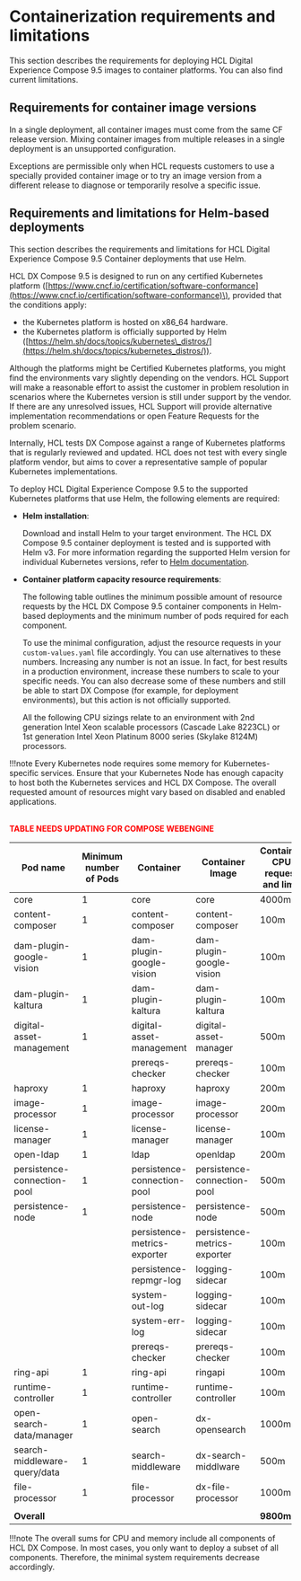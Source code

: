 # Containerization requirements and limitations

This section describes the requirements for deploying HCL Digital Experience Compose 9.5 images to container platforms. You can also find current limitations.

<!--
Consult the [HCL Digital Experience 9.5 Support Statements](https://support.hcltechsw.com/csm?id=kb_article&sysparm_article=KB0013514&sys_kb_id=17d6296a1b5df34077761fc58d4bcb03) on the HCL DX Support pages for the latest updates on supported platforms, components, and release levels.
-->

## Requirements for container image versions

In a single deployment, all container images must come from the same CF release version. Mixing container images from multiple releases in a single deployment is an unsupported configuration.

Exceptions are permissible only when HCL requests customers to use a specially provided container image or to try an image version from a different release to diagnose or temporarily resolve a specific issue.

## Requirements and limitations for Helm-based deployments

This section describes the requirements and limitations for HCL Digital Experience Compose 9.5 Container deployments that use Helm.

HCL DX Compose 9.5 is designed to run on any certified Kubernetes platform \([https://www.cncf.io/certification/software-conformance](https://www.cncf.io/certification/software-conformance)\), provided that the conditions apply:

- the Kubernetes platform is hosted on x86\_64 hardware.
- the Kubernetes platform is officially supported by Helm ([https://helm.sh/docs/topics/kubernetes\_distros/](https://helm.sh/docs/topics/kubernetes_distros/)).

<!-- 
For the list of Kubernetes versions that are tested and supported by HCL, refer to the [HCL DX supported hardware and software statements](https://support.hcltechsw.com/csm?id=kb_article&sysparm_article=KB0013514&sys_kb_id=ba230c701b983c50f37655352a4bcb29) page.
-->

Although the platforms might be Certified Kubernetes platforms, you might find the environments vary slightly depending on the vendors. HCL Support will make a reasonable effort to assist the customer in problem resolution in scenarios where the Kubernetes version is still under support by the vendor. If there are any unresolved issues, HCL Support will provide alternative implementation recommendations or open Feature Requests for the problem scenario.

Internally, HCL tests DX Compose against a range of Kubernetes platforms that is regularly reviewed and updated. HCL does not test with every single platform vendor, but aims to cover a representative sample of popular Kubernetes implementations. <!-- See the [HCL DX supported hardware and software statements](https://support.hcltechsw.com/csm?id=kb_article&sysparm_article=KB0013514&sys_kb_id=ba230c701b983c50f37655352a4bcb29) on the HCL Support Knowledge Base for additional details.
-->

To deploy HCL Digital Experience Compose 9.5 to the supported Kubernetes platforms that use Helm, the following elements are required:

- **Helm installation**:

    Download and install Helm to your target environment. The HCL DX Compose 9.5 container deployment is tested and is supported with Helm v3. For more information regarding the supported Helm version for individual Kubernetes versions, refer to [Helm documentation](https://helm.sh/).

- **Container platform capacity resource requirements**:

   The following table outlines the minimum possible amount of resource requests by the HCL DX Compose 9.5 container components in Helm-based deployments and the minimum number of pods required for each component.

   To use the minimal configuration, adjust the resource requests in your `custom-values.yaml` file accordingly. You can use alternatives to these numbers. Increasing any number is not an issue. In fact, for best results in a production environment, increase these numbers to scale to your specific needs. You can also decrease some of these numbers and still be able to start DX Compose (for example, for deployment environments), but this action is not officially supported.

   All the following CPU sizings relate to an environment with 2nd generation Intel Xeon scalable processors (Cascade Lake 8223CL) or 1st generation Intel Xeon Platinum 8000 series (Skylake 8124M) processors.

!!!note
    Every Kubernetes node requires some memory for Kubernetes-specific services. Ensure that your Kubernetes Node has enough capacity to host both the Kubernetes services and HCL DX Compose. The overall requested amount of resources might vary based on disabled and enabled applications.

<br><span style="color:red">**TABLE NEEDS UPDATING FOR COMPOSE WEBENGINE**</span> <br>

| **Pod name** | **Minimum number of Pods** | **Container** | **Container Image** | **Container CPU request and limit** | **Container Memory request and limit** |
|---|---|---|---|---|---|
| core | 1 | core | core | 4000m | 6144Mi |
| content-composer | 1 | content-composer | content-composer | 100m | 128Mi |
| dam-plugin-google-vision | 1 | dam-plugin-google-vision | dam-plugin-google-vision | 100m | 384Mi |
| dam-plugin-kaltura | 1 | dam-plugin-kaltura | dam-plugin-kaltura | 100m | 128Mi |
| digital-asset-management | 1 | digital-asset-management | digital-asset-manager | 500m | 1512Mi |
|  |  | prereqs-checker | prereqs-checker | 100m | 64Mi |
| haproxy | 1 | haproxy | haproxy | 200m | 300Mi |
| image-processor | 1 | image-processor | image-processor | 200m | 2048Mi |
| license-manager | 1 | license-manager | license-manager | 100m | 300Mi |
| open-ldap | 1 | ldap | openldap | 200m | 768Mi |
| persistence-connection-pool | 1 | persistence-connection-pool | persistence-connection-pool | 500m | 512Mi |
| persistence-node | 1 | persistence-node | persistence-node | 500m | 1024Mi |
|  |  | persistence-metrics-exporter | persistence-metrics-exporter | 100m | 128Mi |
|  |  | persistence-repmgr-log | logging-sidecar | 100m | 64Mi |
|  |  | system-out-log | logging-sidecar | 100m | 64Mi |
|  |  | system-err-log | logging-sidecar | 100m | 64Mi |
|  |  | prereqs-checker | prereqs-checker | 100m | 64Mi |
| ring-api | 1 | ring-api | ringapi | 100m | 256Mi |
| runtime-controller | 1 | runtime-controller | runtime-controller | 100m | 256Mi |
| open-search-data/manager | 1 | open-search | dx-opensearch |1000m | 1536Mi |
| search-middleware-query/data | 1 | search-middleware | dx-search-middlware | 500m | 512Mi |
| file-processor | 1 | file-processor | dx-file-processor | 1000m | 2048Mi |
|  |  |  |  |  |  |
| **Overall** |  |  |  | **9800m** | **18304Mi** |

!!!note
    The overall sums for CPU and memory include all components of HCL DX Compose. 
    In most cases, you only want to deploy a subset of all components. Therefore, the minimal system requirements decrease accordingly.

<!--
!!!important
    For the recommended disk storage per PersistentVolume, refer to the `values.yaml` file. The relevant values can be found in the `volumes` section of the `values.yaml file` in the `requests.storage` parameter of each Volume. Note that the required size increases with every core upgrade from one cumulative fix to another. For best results, clean up your previous profiles after you confirm that the new profile is working. See related [Core Profile Check](../../../deployment/install/container/helm_deployment/preparation/optional_tasks/optional-core-prereqs-checker.md#core-profile-check) and [Storage Space Check](../../../deployment/install/container/helm_deployment/preparation/optional_tasks/optional-core-prereqs-checker.md#storage-space-check).

## Prereqs Checker For DX Deployment

HCL DX introduced a tool called Prereqs Checker that runs a number of checks to confirm whether the prerequisites for various components are met.  

You can get the result of these checks from the container logs of the `prereqs-checker` container in the pod where Prereqs Checker is installed. For more information, see [Configure Prereqs Checker For DX Deployment](../../../deployment/install/container/helm_deployment/preparation/optional_tasks/optional-core-prereqs-checker.md).  

For these checks, one separate sidecar container is deployed with the main application container. This is a lightweight container so the main application performance is not affected.

The main objective of the Prereqs Checker is to learn whether the specified prerequisites are met and to inform users about the result in the logs, that is, if the checks have passed or failed. You can also use the tool to check basic information about the file system of the mounted volumes, which helps track issues related to the file systems.

Starting CF213, [Core Profile Check](../../../deployment/install/container/helm_deployment/preparation/optional_tasks/optional-core-prereqs-checker.md#configure-prereqs-checker-for-dx-deployment) is introduced to check whether the file system has the minimum storage capacity available for upgrade. You can [print the logs](../../../deployment/install/container/helm_deployment/preparation/optional_tasks/optional-core-prereqs-checker.md#how-to-manually-trigger-the-checks) of the Prereqs Checker to see whether the check passed or failed. For best results, clean up the previous profile if the check failed before upgrading.



???+ info "Related information"
    - [HCL Digital Experience 9.5 Roadmap: Container deployment](../container_deployment/rm_container/rm_container_deployment.md)
    - [DX Kubernetes support matrix](../../system_requirements/kubernetes/kubernetes-runtime.md)
    - [Deploy DX 9.5 Container to Red Hat OpenShift](../containerization/openshift.md)
    - [Deploy DX Container to Amazon EKS](../containerization/kubernetes_eks.md)
    - [Deploy DX CF192 and later release Containers to Amazon EKS](../containerization/kubernetes_eks_cf192andlater.md)
    - [Deploy DX CF191 and earlier release Containers to Amazon EKS](../containerization/kubernetes_eks_cf191andearlier.md)
-->
